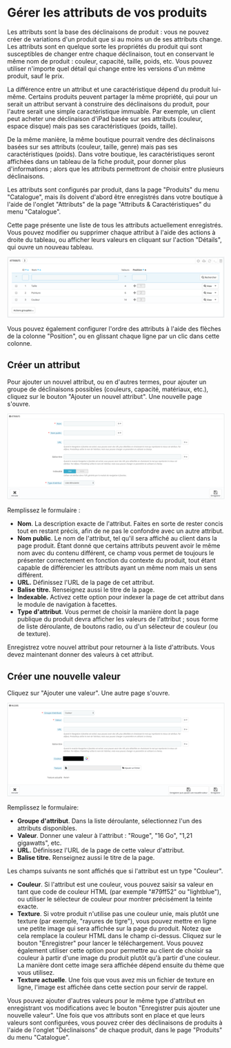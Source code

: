 # Gérer les attributs de vos produits

Les attributs sont la base des déclinaisons de produit : vous ne pouvez créer de variations d'un produit que si au moins un de ses attributs change. Les attributs sont en quelque sorte les propriétés du produit qui sont susceptibles de changer entre chaque déclinaison, tout en conservant le même nom de produit : couleur, capacité, taille, poids, etc. Vous pouvez utiliser n'importe quel détail qui change entre les versions d'un même produit, sauf le prix.

La différence entre un attribut et une caractéristique dépend du produit lui-même. Certains produits peuvent partager la même propriété, qui pour un serait un attribut servant à construire des déclinaisons du produit, pour l'autre serait une simple caractéristique immuable. Par exemple, un client peut acheter une déclinaison d'iPad basée sur ses attributs \(couleur, espace disque\) mais pas ses caractéristiques \(poids, taille\).

De la même manière, la même boutique pourrait vendre des déclinaisons basées sur ses attributs \(couleur, taille, genre\) mais pas ses caractéristiques \(poids\). Dans votre boutique, les caractéristiques seront affichées dans un tableau de la fiche produit, pour donner plus d'informations ; alors que les attributs permettront de choisir entre plusieurs déclinaisons.

Les attributs sont configurés par produit, dans la page "Produits" du menu "Catalogue", mais ils doivent d'abord être enregistrés dans votre boutique à l'aide de l'onglet "Attributs" de la page "Attributs & Caractéristiques" du menu "Catalogue".

Cette page présente une liste de tous les attributs actuellement enregistrés. Vous pouvez modifier ou supprimer chaque attribut à l'aide des actions à droite du tableau, ou afficher leurs valeurs en cliquant sur l'action "Détails", qui ouvre un nouveau tableau.

![](../../../.gitbook/assets/52298211.png)

Vous pouvez également configurer l'ordre des attributs à l'aide des flèches de la colonne "Position", ou en glissant chaque ligne par un clic dans cette colonne.

## Créer un attribut <a id="Gererlesattributsdevosproduits-Cr&#xE9;erunattribut"></a>

Pour ajouter un nouvel attribut, ou en d'autres termes, pour ajouter un groupe de déclinaisons possibles \(couleurs, capacité, matériaux, etc.\), cliquez sur le bouton "Ajouter un nouvel attribut". Une nouvelle page s'ouvre.

![](../../../.gitbook/assets/64225397.png)

Remplissez le formulaire :

* **Nom**. La description exacte de l'attribut. Faites en sorte de rester concis tout en restant précis, afin de ne pas le confondre avec un autre attribut.
* **Nom public**. Le nom de l'attribut, tel qu'il sera affiché au client dans la page produit. Étant donné que certains attributs peuvent avoir le même nom avec du contenu différent, ce champ vous permet de toujours le présenter correctement en fonction du contexte du produit, tout étant capable de différencier les attributs ayant un même nom mais un sens différent.
* **URL.** Définissez l'URL de la page de cet attribut.
* **Balise titre.** Renseignez aussi le titre de la page.
* **Indexable.** Activez cette option pour indexer la page de cet attribut dans le module de navigation à facettes.
* **Type d'attribut**. Vous permet de choisir la manière dont la page publique du produit devra afficher les valeurs de l'attribut ; sous forme de liste déroulante, de boutons radio, ou d'un sélecteur de couleur \(ou de texture\).

Enregistrez votre nouvel attribut pour retourner à la liste d'attributs. Vous devez maintenant donner des valeurs à cet attribut.

## Créer une nouvelle valeur <a id="Gererlesattributsdevosproduits-Cr&#xE9;erunenouvellevaleur"></a>

Cliquez sur "Ajouter une valeur". Une autre page s'ouvre.

![](../../../.gitbook/assets/64225398.png)

Remplissez le formulaire:

* **Groupe d'attribut**. Dans la liste déroulante, sélectionnez l'un des attributs disponibles.
* **Valeur**. Donner une valeur à l'attribut : "Rouge", "16 Go", "1,21 gigawatts", etc.
* **URL.** Définissez l'URL de la page de cette valeur d'attribut.
* **Balise titre.** Renseignez aussi le titre de la page.

Les champs suivants ne sont affichés que si l'attribut est un type "Couleur".

* **Couleur**. Si l'attribut est une couleur, vous pouvez saisir sa valeur en tant que code de couleur HTML \(par exemple "\#79ff52" ou "lightblue"\), ou utiliser le sélecteur de couleur pour montrer précisément la teinte exacte.
* **Texture**. Si votre produit n'utilise pas une couleur unie, mais plutôt une texture \(par exemple, "rayures de tigre"\), vous pouvez mettre en ligne une petite image qui sera affichée sur la page du produit. Notez que cela remplace la couleur HTML dans le champ ci-dessus. Cliquez sur le bouton "Enregistrer" pour lancer le téléchargement. Vous pouvez également utiliser cette option pour permettre au client de choisir sa couleur à partir d'une image du produit plutôt qu'à partir d'une couleur. La manière dont cette image sera affichée dépend ensuite du thème que vous utilisez.
* **Texture actuelle**. Une fois que vous avez mis un fichier de texture en ligne, l'image est affichée dans cette section pour servir de rappel.

Vous pouvez ajouter d'autres valeurs pour le même type d'attribut en enregistrant vos modifications avec le bouton "Enregistrer puis ajouter une nouvelle valeur". Une fois que vos attributs sont en place et que leurs valeurs sont configurées, vous pouvez créer des déclinaisons de produits à l'aide de l'onglet "Déclinaisons" de chaque produit, dans le page "Produits" du menu "Catalogue".

